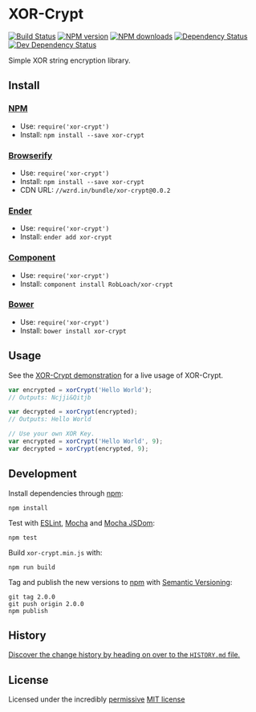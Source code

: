 # XOR-Crypt

[![Build Status](https://img.shields.io/travis/RobLoach/xor-crypt/gh-pages.svg)](http://travis-ci.org/RobLoach/xor-crypt "Check this project's build status on TravisCI")
[![NPM version](https://img.shields.io/npm/v/xor-crypt.svg)](https://npmjs.org/package/xor-crypt "View this project on NPM")
[![NPM downloads](https://img.shields.io/npm/dm/xor-crypt.svg)](https://npmjs.org/package/xor-crypt "View this project on NPM")
[![Dependency Status](https://img.shields.io/david/RobLoach/xor-crypt.svg)](https://david-dm.org/RobLoach/xor-crypt)
[![Dev Dependency Status](https://img.shields.io/david/dev/RobLoach/xor-crypt.svg)](https://david-dm.org/RobLoach/xor-crypt#info=devDependencies)

Simple XOR string encryption library.

## Install

### [NPM](http://npmjs.org/)
- Use: `require('xor-crypt')`
- Install: `npm install --save xor-crypt`

### [Browserify](http://browserify.org/)
- Use: `require('xor-crypt')`
- Install: `npm install --save xor-crypt`
- CDN URL: `//wzrd.in/bundle/xor-crypt@0.0.2`

### [Ender](http://ender.jit.su/)
- Use: `require('xor-crypt')`
- Install: `ender add xor-crypt`

### [Component](http://github.com/component/component)
- Use: `require('xor-crypt')`
- Install: `component install RobLoach/xor-crypt`

### [Bower](http://bower.io/)
- Use: `require('xor-crypt')`
- Install: `bower install xor-crypt`

## Usage

See the [XOR-Crypt demonstration](http://robloach.github.io/xor-crypt/) for a
live usage of XOR-Crypt.

``` javascript
var encrypted = xorCrypt('Hello World');
// Outputs: Ncjji&Qitjb

var decrypted = xorCrypt(encrypted);
// Outputs: Hello World

// Use your own XOR Key.
var encrypted = xorCrypt('Hello World', 9);
var decrypted = xorCrypt(encrypted, 9);
```

## Development

Install dependencies through [npm](http://npmjs.org):

    npm install

Test with [ESLint](http://eslint.org), [Mocha](http://mochajs.org) and [Mocha
JSDom](https://github.com/rstacruz/mocha-jsdom):

    npm test

Build `xor-crypt.min.js` with:

    npm run build

Tag and publish the new versions to [npm](http://npmjs.com) with [Semantic
Versioning](http://semver.org/):

    git tag 2.0.0
    git push origin 2.0.0
    npm publish

## History

[Discover the change history by heading on over to the `HISTORY.md` file.](https://github.com/RobLoach/xor-crypt/blob/master/HISTORY.md#files)

## License

Licensed under the incredibly [permissive](http://en.wikipedia.org/wiki/Permissive_free_software_licence) [MIT license](http://opensource.org/licenses/MIT)
